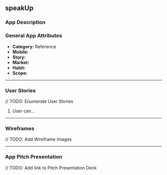 ## speakUp

### App Description

### General App Attributes
- **Category:** Reference
- **Mobile:** 
- **Story:** 
- **Market:** 
- **Habit:** 
- **Scope:** 
---

### User Stories
// TODO: Enumerate User Stories
1. User can...

---

### Wireframes
// TODO: Add Wireframe Images

---

### App Pitch Presentation
// TODO: Add link to Pitch Presentation Deck
